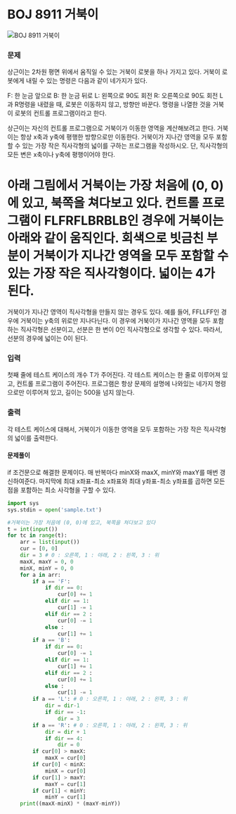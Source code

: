 # BOJ 8911 거북이

![BOJ 8911 거북이](https://www.acmicpc.net/problem/8911)

### 문제

상근이는 2차원 평면 위에서 움직일 수 있는 거북이 로봇을 하나 가지고 있다. 거북이 로봇에게 내릴 수 있는 명령은 다음과 같이 네가지가 있다.

F: 한 눈금 앞으로
B: 한 눈금 뒤로
L: 왼쪽으로 90도 회전
R: 오른쪽으로 90도 회전
L과 R명령을 내렸을 때, 로봇은 이동하지 않고, 방향만 바꾼다. 명령을 나열한 것을 거북이 로봇의 컨트롤 프로그램이라고 한다.

상근이는 자신의 컨트롤 프로그램으로 거북이가 이동한 영역을 계산해보려고 한다. 거북이는 항상 x축과 y축에 평행한 방향으로만 이동한다. 거북이가 지나간 영역을 모두 포함할 수 있는 가장 작은 직사각형의 넓이를 구하는 프로그램을 작성하시오. 단, 직사각형의 모든 변은 x축이나 y축에 평행이어야 한다.

# 아래 그림에서 거북이는 가장 처음에 (0, 0)에 있고, 북쪽을 쳐다보고 있다. 컨트롤 프로그램이 FLFRFLBRBLB인 경우에 거북이는 아래와 같이 움직인다. 회색으로 빗금친 부분이 거북이가 지나간 영역을 모두 포함할 수 있는 가장 작은 직사각형이다. 넓이는 4가 된다.

거북이가 지나간 영역이 직사각형을 만들지 않는 경우도 있다. 예를 들어, FFLLFF인 경우에 거북이는 y축의 위로만 지나다닌다. 이 경우에 거북이가 지나간 영역을 모두 포함하는 직사각형은 선분이고, 선분은 한 변이 0인 직사각형으로 생각할 수 있다. 따라서, 선분의 경우에 넓이는 0이 된다.

### 입력

첫째 줄에 테스트 케이스의 개수 T가 주어진다. 각 테스트 케이스는 한 줄로 이루어져 있고, 컨트롤 프로그램이 주어진다. 프로그램은 항상 문제의 설명에 나와있는 네가지 명령으로만 이루어져 있고, 길이는 500을 넘지 않는다.

### 출력

각 테스트 케이스에 대해서, 거북이가 이동한 영역을 모두 포함하는 가장 작은 직사각형의 넓이를 출력한다.

#### 문제풀이

if 조건문으로 해결한 문제이다. 매 반복마다 minX와 maxX, minY와 maxY를 매번 갱신하여준다.
마지막에 최대 x좌표-최소 x좌표와 최대 y좌표-최소 y좌표를 곱하면 모든 점을 포함하는 최소 사각형을 구할 수 있다.

```python
import sys
sys.stdin = open('sample.txt')

#거북이는 가장 처음에 (0, 0)에 있고, 북쪽을 쳐다보고 있다
t = int(input())
for tc in range(t):
    arr = list(input())
    cur = [0, 0]
    dir = 3 # 0 : 오른쪽, 1 : 야래, 2 : 왼쪽, 3 : 위
    maxX, maxY = 0, 0
    minX, minY = 0, 0
    for a in arr:
        if a == 'F':
            if dir == 0:
                cur[0] += 1
            elif dir == 1:
                cur[1] -= 1
            elif dir == 2 :
                cur[0] -= 1
            else :
                cur[1] += 1
        if a == 'B':
            if dir == 0:
                cur[0] -= 1
            elif dir == 1:
                cur[1] += 1
            elif dir == 2 :
                cur[0] += 1
            else :
                cur[1] -= 1
        if a == 'L': # 0 : 오른쪽, 1 : 야래, 2 : 왼쪽, 3 : 위
            dir = dir-1
            if dir == -1:
                dir = 3
        if a == 'R': # 0 : 오른쪽, 1 : 야래, 2 : 왼쪽, 3 : 위
            dir = dir + 1
            if dir == 4:
                dir = 0
        if cur[0] > maxX:
            maxX = cur[0]
        if cur[0] < minX:
            minX = cur[0]
        if cur[1] > maxY:
            maxY = cur[1]
        if cur[1] < minY:
            minY = cur[1]
    print((maxX-minX) * (maxY-minY))
```
